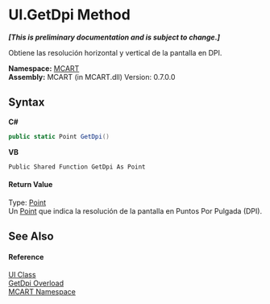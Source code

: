 # UI.GetDpi Method 
 _**\[This is preliminary documentation and is subject to change.\]**_

Obtiene las resolución horizontal y vertical de la pantalla en DPI.

**Namespace:**&nbsp;<a href="89e7854f-fe6f-d208-fb0c-b17953422852">MCART</a><br />**Assembly:**&nbsp;MCART (in MCART.dll) Version: 0.7.0.0

## Syntax

**C#**<br />
``` C#
public static Point GetDpi()
```

**VB**<br />
``` VB
Public Shared Function GetDpi As Point
```


#### Return Value
Type: <a href="http://msdn2.microsoft.com/es-es/library/bk9hwzbw" target="_blank">Point</a><br />Un <a href="http://msdn2.microsoft.com/es-es/library/bk9hwzbw" target="_blank">Point</a> que indica la resolución de la pantalla en Puntos Por Pulgada (DPI).

## See Also


#### Reference
<a href="11cde9c6-a596-d602-594d-308b0ec41ea6">UI Class</a><br /><a href="bd089114-5d84-5f9d-7e57-adda4ca3f956">GetDpi Overload</a><br /><a href="89e7854f-fe6f-d208-fb0c-b17953422852">MCART Namespace</a><br />